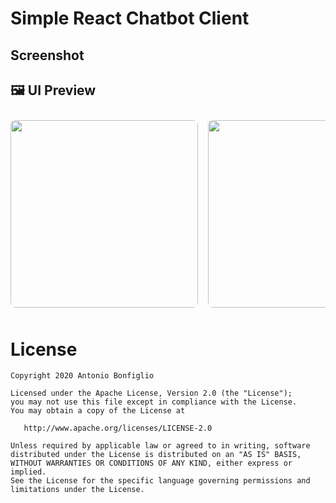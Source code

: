 # Simple React Chatbot Client


## Screenshot
<!-- Full-width first image -->
<!-- Hero Image -->
## 🖼️ UI Preview

<div style="display: flex; overflow-x: auto; gap: 16px; padding: 10px 0;">
  <img src="https://github.com/user-attachments/assets/017859bc-faaf-4eac-a596-2c36e9e954d3" width="300" style="border-radius: 8px;" />
  <img src="https://github.com/user-attachments/assets/e4aa70d5-55ee-4f50-a44f-85286026d47d" width="300" style="border-radius: 8px;" />
  <img src="https://github.com/user-attachments/assets/1e0df4d1-dd10-42f2-a969-49e39681d5da" width="300" style="border-radius: 8px;" />
  <img src="https://github.com/user-attachments/assets/be26aa80-2128-4f54-b767-9778c73f073f" width="300" style="border-radius: 8px;" />
  <img src="https://github.com/user-attachments/assets/0790a231-053d-4d3d-9ca1-68108c0dae79" width="300" style="border-radius: 8px;" />
  <img src="https://github.com/user-attachments/assets/58a698b2-6544-4d3f-86e4-9ffe27d20caa" width="300" style="border-radius: 8px;" />
  <img src="https://github.com/user-attachments/assets/e6adc985-3a64-44b5-8d66-6bac1648d4ed" width="300" style="border-radius: 8px;" />
  <img src="https://github.com/user-attachments/assets/25d819ef-1c69-4ecc-bf55-7635451d45f2" width="300" style="border-radius: 8px;" />
  <img src="https://github.com/user-attachments/assets/0019eef7-3552-4923-b20a-48d696db8b2a" width="300" style="border-radius: 8px;" />
</div>








# License

```
Copyright 2020 Antonio Bonfiglio

Licensed under the Apache License, Version 2.0 (the "License");
you may not use this file except in compliance with the License.
You may obtain a copy of the License at

   http://www.apache.org/licenses/LICENSE-2.0

Unless required by applicable law or agreed to in writing, software
distributed under the License is distributed on an "AS IS" BASIS,
WITHOUT WARRANTIES OR CONDITIONS OF ANY KIND, either express or implied.
See the License for the specific language governing permissions and
limitations under the License.
```
